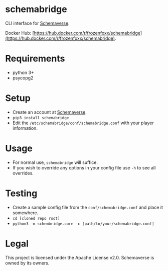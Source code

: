 # schemabridge

CLI interface for [Schemaverse](https://schemaverse.com/).

Docker Hub: [https://hub.docker.com/r/frozenfoxx/schemabridge](https://hub.docker.com/r/frozenfoxx/schemabridge).

# Requirements

* python 3+
* psycopg2

# Setup

* Create an account at [Schemaverse](https://schemaverse.com/).
* `pip3 install schemabridge`
* Edit the `/etc/schemabridge/conf/schemabridge.conf` with your player information.

# Usage

* For normal use, `schemabridge` will suffice.
* If you wish to override any options in your config file use `-h` to see all overrides.

# Testing

* Create a sample config file from the `conf/schemabridge.conf` and place it somewhere.
* `cd [cloned repo root]`
* `python3 -m schembridge.core -c [path/to/your/schemabridge.conf]`

# Legal

This project is licensed under the Apache License v2.0. Schemaverse is owned by its owners.
